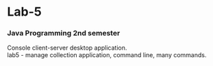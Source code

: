 # Lab-5
<h3>Java Programming 2nd semester</h3>

Console client-server desktop application.  <br>
lab5 - manage collection application, command line, many commands.  <br>
